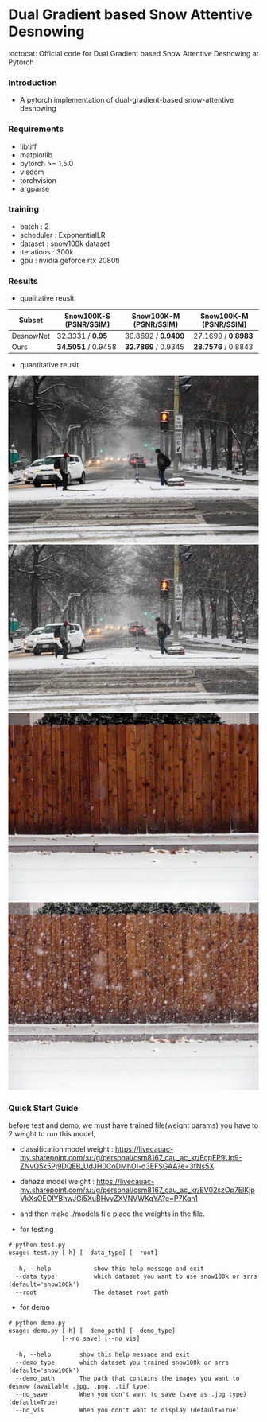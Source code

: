 # Dual Gradient based Snow Attentive Desnowing

:octocat: Official code for Dual Gradient based Snow Attentive Desnowing at Pytorch
 
### Introduction 

- A pytorch implementation of dual-gradient-based snow-attentive desnowing

### Requirements
- libtiff
- matplotlib
- pytorch >= 1.5.0
- visdom
- torchvision
- argparse


### training

- batch : 2
- scheduler : ExponentialLR
- dataset : snow100k dataset
- iterations : 300k
- gpu : nvidia geforce rtx 2080ti 
 
### Results

- qualitative reuslt

|Subset                    | Snow100K-S (PSNR/SSIM) | Snow100K-M (PSNR/SSIM) | Snow100K-M (PSNR/SSIM) |   
|--------------------------|------------------------|------------------------|------------------------| 
|DesnowNet                 | 32.3331 / **0.95**     |  30.8692 / **0.9409**  | 27.1699 / **0.8983**   |
|Ours                      | **34.5051** / 0.9458   | **32.7869** / 0.9345   | **28.7576** / 0.8843   |

- quantitative reuslt

![](./demo/desnow_sidewalk%20winter%20-grayscale%20-gray_01857.jpg)
![](./real_snow_img/sidewalk%20winter%20-grayscale%20-gray_01857.jpg)
![](./demo/desnow_sidewalk%20winter%20-grayscale%20-gray_02810.jpg)
![](./real_snow_img/sidewalk%20winter%20-grayscale%20-gray_02810.jpg)


### Quick Start Guide

before test and demo, we must have trained file(weight params) 
you have to 2 weight to run this model, 
- classification model weight : https://livecauac-my.sharepoint.com/:u:/g/personal/csm8167_cau_ac_kr/EcpFP9Up9-ZNvQ5k5Pj9DQEB_UdJH0CoDMhOI-d3EFSGAA?e=3fNs5X

- dehaze model weight : https://livecauac-my.sharepoint.com/:u:/g/personal/csm8167_cau_ac_kr/EV02szOp7ElKjpVkXsOEOlYBhwJGi5XuBHvyZXVNVWKgYA?e=P7Kqn1

- and then make ./models file place the weights in the file.

- for testing

```
# python test.py 
usage: test.py [-h] [--data_type] [--root] 

  -h, --help            show this help message and exit
  --data_type           which dataset you want to use snow100k or srrs (default='snow100k')
  --root                The dataset root path 
```

- for demo

```
# python demo.py 
usage: demo.py [-h] [--demo_path] [--demo_type] 
               [--no_save] [--no_vis]

  -h, --help        show this help message and exit
  --demo_type       which dataset you trained snow100k or srrs (default='snow100k')
  --demo_path       The path that contains the images you want to desnow (available .jpg, .png, .tif type)
  --no_save         When you don't want to save (save as .jpg type) (default=True)
  --no_vis          When you don't want to display (default=True)
```
